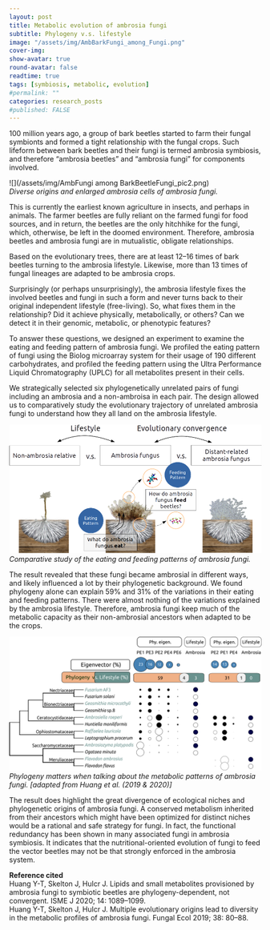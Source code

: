 ```yaml
---
layout: post
title: Metabolic evolution of ambrosia fungi 
subtitle: Phylogeny v.s. lifestyle
image: "/assets/img/AmbBarkFungi_among_Fungi.png"
cover-img:
show-avatar: true
round-avatar: false
readtime: true
tags: [symbiosis, metabolic, evolution]
#permalink: ""
categories: research_posts
#published: FALSE
---
```

100 million years ago, a group of bark beetles started to farm their fungal symbionts and formed a tight relationship with the fungal crops. Such lifeform between bark beetles and their fungi is termed ambrosia symbiosis, and therefore “ambrosia beetles” and “ambrosia fungi” for components involved.<br>

![](/assets/img/AmbFungi among BarkBeetleFungi_pic2.png)<br>
*Diverse origins and enlarged ambrosia cells of ambrosia fungi.* <br>

This is currently the earliest known agriculture in insects, and perhaps in animals. The farmer beetles are fully reliant on the farmed fungi for food sources, and in return, the beetles are the only hitchhike for the fungi, which, otherwise, be left in the doomed environment. Therefore, ambrosia beetles and ambrosia fungi are in mutualistic, obligate relationships.<br>

Based on the evolutionary trees, there are at least 12–16 times of bark beetles turning to the ambrosia lifestyle. Likewise, more than 13 times of fungal lineages are adapted to be ambrosia crops.<br>

Surprisingly (or perhaps unsurprisingly), the ambrosia lifestyle fixes the involved beetles and fungi in such a form and never turns back to their original independent lifestyle (free-living). So, what fixes them in the relationship? Did it achieve physically, metabolically, or others? Can we detect it in their genomic, metabolic, or phenotypic features?<br> 

To answer these questions, we designed an experiment to examine the eating and feeding pattern of ambrosia fungi. We profiled the eating pattern of fungi using the Biolog microarray system for their usage of 190 different carbohydrates, and profiled the feeding pattern using the Ultra Performance Liquid Chromatography (UPLC) for all metabolites present in their cells.<br>

We strategically selected six phylogenetically unrelated pairs of fungi including an ambrosia and a non-ambroisa in each pair. The design allowed us to comparatively study the evolutionary trajectory of unrelated ambrosia fungi to understand how they all land on the ambrosia lifestyle.<br>

![](/assets/img/Eat_feed_study.png)<br>
*Comparative study of the eating and feeding patterns of ambrosia fungi.* <br>

The result revealed that these fungi became ambrosial in different ways, and likely influenced a lot by their phylogenetic background. We found phylogeny alone can explain 59% and 31% of the variations in their eating and feeding patterns. There were almost nothing of the variations explained by the ambrosia lifestyle. Therefore, ambrosia fungi keep much of the metabolic capacity as their non-ambrosial ancestors when adapted to be the crops.<br>

![](/assets/img/g6200-1.png)<br>
*Phylogeny matters when talking about the metabolic patterns of ambrosia fungi. [adapted from Huang et al. (2019 & 2020)]* <br>

The result does highlight the great divergence of ecological niches and phylogenetic origins of ambrosia fungi. A conserved metabolism inherited from their ancestors which might have been optimized for distinct niches would be a rational and safe strategy for fungi. In fact, the functional redundancy has been shown in many associated fungi in ambrosia symbiosis. It indicates that the nutritional-oriented evolution of fungi to feed the vector beetles may not be that strongly enforced in the ambrosia system.<br>
 
**Reference cited**<br>
Huang Y-T, Skelton J, Hulcr J. Lipids and small metabolites provisioned by ambrosia fungi to symbiotic beetles are phylogeny-dependent, not convergent. ISME J 2020; 14: 1089–1099.<br>
Huang Y-T, Skelton J, Hulcr J. Multiple evolutionary origins lead to diversity in the metabolic profiles of ambrosia fungi. Fungal Ecol 2019; 38: 80–88.<br>
